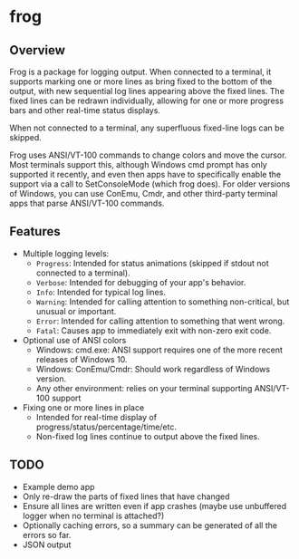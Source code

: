 # frog

## Overview

Frog is a package for logging output. When connected to a terminal, it supports marking one or more lines as bring fixed to the bottom of the output, with new sequential log lines appearing above the fixed lines. The fixed lines can be redrawn individually, allowing for one or more progress bars and other real-time status displays.

When not connected to a terminal, any superfluous fixed-line logs can be skipped.

Frog uses ANSI/VT-100 commands to change colors and move the cursor. Most terminals support this, although Windows cmd prompt has only supported it recently, and even then apps have to specifically enable the support via a call to SetConsoleMode (which frog does). For older versions of Windows, you can use ConEmu, Cmdr, and other third-party terminal apps that parse ANSI/VT-100 commands.

## Features

- Multiple logging levels:
  - `Progress`: Intended for status animations (skipped if stdout not connected to a terminal).
  - `Verbose`: Intended for debugging of your app's behavior.
  - `Info`: Intended for typical log lines.
  - `Warning`: Intended for calling attention to something non-critical, but unusual or important.
  - `Error`: Intended for calling attention to something that went wrong.
  - `Fatal`: Causes app to immediately exit with non-zero exit code.
- Optional use of ANSI colors
  - Windows: cmd.exe: ANSI support requires one of the more recent releases of Windows 10.
  - Windows: ConEmu/Cmdr: Should work regardless of Windows version.
  - Any other environment: relies on your terminal supporting ANSI/VT-100 support
- Fixing one or more lines in place
  - Intended for real-time display of progress/status/percentage/time/etc.
  - Non-fixed log lines continue to output above the fixed lines.

## TODO

- Example demo app
- Only re-draw the parts of fixed lines that have changed
- Ensure all lines are written even if app crashes (maybe use unbuffered logger when no terminal is attached?)
- Optionally caching errors, so a summary can be generated of all the errors so far.
- JSON output
